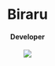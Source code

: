<h1 align="center">Biraru</h1>
<h4 align="center">Developer</h1>
<p align="center">
  <img src="https://github-readme-stats-rho-sandy-71.vercel.app/api/?username=BiraruYT&title_color=4F8CC9&text_color=9f9f9f&show_icons=true&bg_color=00000000&hide_border=true&icon_color=4F8CC9&hide_title=true&count_private=true" />
</p>
